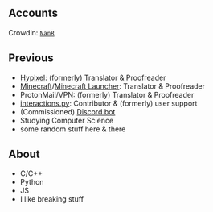 ## Accounts
Crowdin: [`NanR`](https://crowdin.com/profile/NanR)

## Previous
- [Hypixel](https://crowdin.com/project/hypixel): (formerly) Translator & Proofreader 
- [Minecraft](https://crowdin.com/project/minecraft)/[Minecraft Launcher](https://crowdin.com/project/minecraft-launcher): Translator & Proofreader
- ProtonMail/VPN: (formerly) Translator & Proofreader
- [interactions.py](https://github.com/interactions-py/): Contributor & (formerly) user support
- (Commissioned) [Discord bot](https://github.com/Nanrech/2bot)
- Studying Computer Science
- some random stuff here & there

## About
- C/C++
- Python
- JS
- I like breaking stuff
